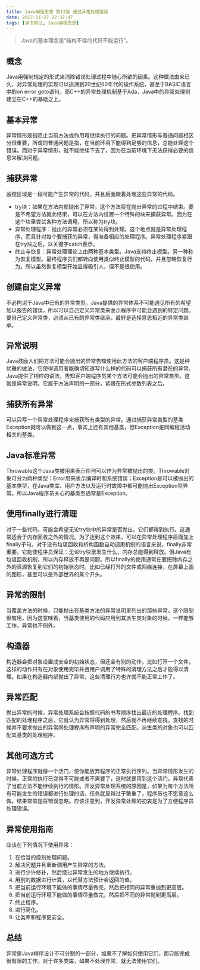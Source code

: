 ```yaml
---
title: Java编程思想 第12章 通过异常处理错误
date: 2017-11-27 22:37:47
tags: [读书笔记, Java编程思想]
---
```

> Java的基本理念是“结构不佳的代码不能运行”。
<!--more-->
## 概念

Java用强制规定的形式来消除错误处理过程中随心所欲的因素。这种做法由来已久，对异常处理的实现可以追溯到20世纪60年代的操作系统，甚至于BASIC语言中的on error goto语句。而C++的异常处理机制基于Ada，Java中的异常处理则建立在C++的基础之上。

## 基本异常

异常情形是指阻止当前方法或作用域继续执行的问题。把异常情形与普通问题相区分很重要，所谓的普通问题是指，在当前环境下能得到足够的信息，总能处理这个错误。而对于异常情形，就不能继续下去了，因为在当前环境下无法获得必要的信息来解决问题。

## 捕获异常

监控区域是一段可能产生异常的代码，并且后面跟着处理这些异常的代码。

- try块：如果在方法内部抛出了异常，这个方法将在抛出异常的过程中结束。要是不希望方法就此结束，可以在方法内设置一个特殊的块来捕获异常。因为在这个块里尝试各种方法调用，所以称为try块。
- 异常处理程序：抛出的异常必须在某处得到处理。这个地点就是异常处理程序，而且针对每个要捕获的异常，得准备相应的处理程序。异常处理程序紧跟在try块之后，以关键字catch表示。
- 终止与恢复：异常处理理论上由两种基本类型。Java支持终止模型。另一种称为恢复模型。最终程序员们都转向使用类似终止模型的代码，并且忽略恢复行为。所以虽然恢复模型开始显得吸引人，但不是很使用。

## 创建自定义异常

不必拘泥于Java中已有的异常类型。Java提供的异常体系不可能遇见所有的希望加以报告的错误，所以可以自己定义异常类来表示程序中可能会遇到的特定问题。要自己定义异常类，必须从已有的异常类继承，最好是选择意思相近的异常类继承。

## 异常说明

Java鼓励人们把方法可能会抛出的异常告知使用此方法的客户端程序员。这是种优雅的做法，它使得调用者能确切知道写什么样的代码可以捕获所有潜在的异常。Java提供了相应的语法，告知客户端程序员某个方法可能会抛出的异常类型。这就是异常说明，它属于方法声明的一部分，紧跟在形式参数列表之后。

## 捕获所有异常

可以只写一个异常处理程序来捕获所有类型的异常。通过捕获异常类型的基类Exception就可以做到这一点，事实上还有其他基类，但Exception是同编程活动相关的基类。

## Java标准异常

Throwable这个Java类被用来表示任何可以作为异常被抛出的类。Throwable对象可分为两种类型：Error用来表示编译时和系统错误；Exception是可以被抛出的基本类型，在Java类库、用户方法以及运行时故障中都可能抛出Exception型异常。所以Java程序员关心的基类型通常是Exception。

## 使用finally进行清理

对于一些代码，可能会希望无论try块中的异常是否抛出，它们都得到执行。这通常适合于内存回收之外的情况。为了达到这个效果，可以在异常处理程序后面加上finally子句。对于没有垃圾回收和析构函数自动调用机制的语言来说，finally非常重要。它能使程序员保证：无论try块里发生什么，内存总能得到释放。但Java有垃圾回收机制，所以内存释放不再是问题。所以finally的使用通常在要把除内存之外的资源恢复到它们的初始状态时。比如已经打开的文件或网络连接，在屏幕上画的图形，甚至可以是外部世界的某个开头。

## 异常的限制

当覆盖方法的时候，只能抛出在基类方法的异常说明里列出的那些异常。这个限制很有用，因为这意味着，当基类使用的代码应用到其派生类对象的时候，一样能够工作，异常也不例外。

## 构造器

构造器会把对象设置成安全的初始状态，但还会有别的动作，比如打开一个文件，这样的动作只有在对象使用完毕并且用户调用了特殊的清理方法之后才能得以清理。如果在构造器内部抛出了异常，这些清理行为也许就不能正常工作了。

## 异常匹配

抛出异常的时候，异常处理系统会按照代码的书写顺序找出最近的处理程序。找到匹配的处理程序之后，它就认为异常将得到处理，然后就不再继续查找。查找的时候并不要求抛出的异常同处理程序所声明的异常完全匹配。派生类的对象也可以匹配其基类的处理程序。

## 其他可选方式

异常处理程序就像一个活门，使你能放弃程序的正常执行序列。当异常情形发生的时候，正常的执行已变得不可能或者不需要了，这时就要用到这个活门。异常代表了当前方法不能继续执行的情形。开发异常处理系统的原因是，如果为每个方法所有可能发生的错误都进行处理的话，任务就显得过于繁重了，程序员也不愿意这么做。结果常常是将错误忽略。应该注意到，开发异常处理的初衷是为了方便程序员处理错误。

## 异常使用指南

应该在下列情况下使用异常：

1. 在恰当的级别处理问题。
2. 解决问题并且重新调用产生异常的方法。
3. 进行少许修补，然后绕过异常发生的地方继续执行。
4. 用别的数据进行计算，以代替方法预计会返回的值。
5. 把当前运行环境下能做的事情尽量做完，然后把相同的异常重抛到更高层。
6. 把当前运行环境下能做的事情尽量做完，然后把不同的异常抛到更高层。
7. 终止程序。
8. 进行简化。
9. 让类库和程序更安全。

## 总结

异常是Java程序设计不可分割的一部分，如果不了解如何使用它们，那只能完成很有限的工作。对于许多类库，如果不处理异常，就无法使用它们。